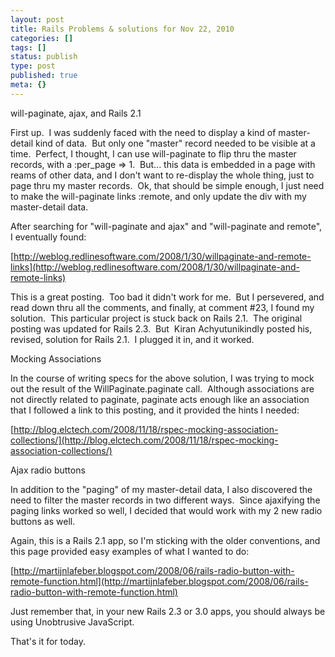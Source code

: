 ```yaml
---
layout: post
title: Rails Problems & solutions for Nov 22, 2010
categories: []
tags: []
status: publish
type: post
published: true
meta: {}
---
```


will-paginate, ajax, and Rails 2.1

First up.  I was suddenly faced with the need to display a kind of master-detail kind of data.  But only one "master" record needed to be visible at a time.  Perfect, I thought, I can use will-paginate to flip thru the master records, with a :per_page => 1.  But... this data is embedded in a page with reams of other data, and I don't want to re-display the whole thing, just to page thru my master records.  Ok, that should be simple enough, I just need to make the will-paginate links :remote, and only update the div with my master-detail data.


After searching for "will-paginate and ajax" and "will-paginate and remote", I eventually found:



[http://weblog.redlinesoftware.com/2008/1/30/willpaginate-and-remote-links](http://weblog.redlinesoftware.com/2008/1/30/willpaginate-and-remote-links)



This is a great posting.  Too bad it didn't work for me.  But I persevered, and read down thru all the comments, and finally, at comment #23, I found my solution.  This particular project is stuck back on Rails 2.1.  The original posting was updated for Rails 2.3.  But 
Kiran Achyutunikindly posted his, revised, solution for Rails 2.1.  I plugged it in, and it worked.



Mocking Associations



In the course of writing specs for the above solution, I was trying to mock out the result of the WillPaginate.paginate call.  Although associations are not directly related to paginate, paginate acts enough like an association that I followed a link to this posting, and it provided the hints I needed:



[http://blog.elctech.com/2008/11/18/rspec-mocking-association-collections/](http://blog.elctech.com/2008/11/18/rspec-mocking-association-collections/)



Ajax radio buttons



In addition to the "paging" of my master-detail data, I also discovered the need to filter the master records in two different ways.  Since ajaxifying the paging links worked so well, I decided that would work with my 2 new radio buttons as well.



Again, this is a Rails 2.1 app, so I'm sticking with the older conventions, and this page provided easy examples of what I wanted to do:



[http://martijnlafeber.blogspot.com/2008/06/rails-radio-button-with-remote-function.html](http://martijnlafeber.blogspot.com/2008/06/rails-radio-button-with-remote-function.html)



Just remember that, in your new Rails 2.3 or 3.0 apps, you should always be using Unobtrusive JavaScript.



That's it for today.
